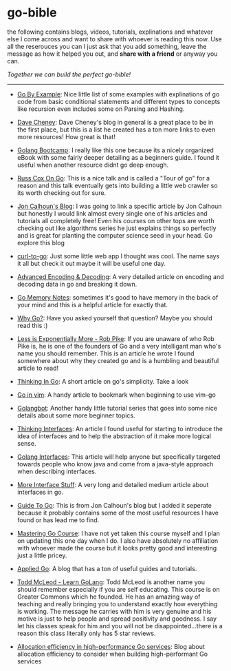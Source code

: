 # go-bible
the following contains blogs, videos, tutorials, explinations and whatever else I come across and want to share
with whoever is reading this now. Use all the reserouces you can I just ask that you add something,
leave the message as how it helped you out, and **share with a friend** or anyway you can.

*Together we can build the perfect go-bible!*

----

* [Go By Example](https://gobyexample.com/ "Go By Example"): Nice little list of some examples with explinations of go
code from basic conditional statements and different types to concepts like recursion even includes some on Parsing and Hashing.

* [Dave Cheney](https://dave.cheney.net/resources-for-new-go-programmers): Dave Cheney's blog in general is a great place to be in the first place, but this is a list he created has a ton more links to even more resources! How great is that! 

* [Golang Bootcamp](http://www.golangbootcamp.com/book/): I really like this one because its a nicely organized eBook with some fairly deeper detailing as a beginners guide. I found it useful when another resource didnt go deep enough.

* [Russ Cox On Go](https://research.swtch.com/gotour): This is a nice talk and is called a "Tour of go" for a reason and this talk eventually gets into building a little web crawler so its worth checking out for sure.

* [Jon Calhoun's Blog](https://www.calhoun.io/): I was going to link a specific article by Jon Calhoun but honestly I would link almost every single one of his articles and tutorials all completely free! Even his courses on other tops are worth checking out like algorithms series he just explains things so perfectly and is great for planting the computer science seed in your head. Go explore this blog

* [curl-to-go](https://mholt.github.io/curl-to-go/): Just some little web app I thought was cool. The name says it all but check it out maybe it will be useful one day.

* [Advanced Encoding & Decoding](https://blog.gopheracademy.com/advent-2016/advanced-encoding-decoding/): A very detailed article on encoding and decoding data in go and breaking it down.

* [Go Memory Notes](https://wang.yuxuan.org/blog/item/2017/02/some-go-memory-notes): sometimes it's good to have memory in the back of your mind and this is a helpful article for exactly that.

* [Why Go?](https://yourbasic.org/golang/advantages-over-java-python/): Have you asked yourself that question? Maybe you should read this :)

* [Less is Exponentially More - Rob Pike](https://commandcenter.blogspot.com/2012/06/less-is-exponentially-more.html): If you are unaware of who Rob Pike is, he is one of the founders of Go and a very intelligant man who's name you should remember. This is an article he wrote I found somewhere about why they created go and is a humbling and beautiful article to read! 

* [Thinking In Go](https://actuallyachraf.github.io/posts/thinking-go/): A short article on go's simplicity. Take a look

* [Go in vim](https://thoughtbot.com/blog/writing-go-in-vim): A handy article to bookmark when beginning to use vim-go

* [Golangbot](https://golangbot.com/learn-golang-series/): Another handy little tutorial series that goes into some nice details about some more beginner topics.

* [Thinking Interfaces](https://www.integralist.co.uk/posts/go-interfaces/#interfaces-in-go): An article I found useful for starting to introduce the idea of interfaces and to help the abstraction of it make more logical sense.

* [Golang Interfaces](https://blog.chewxy.com/2018/03/18/golang-interfaces/): This article will help anyone but specifically targeted towards people who know java and come from a java-style approach when describing interfaces.

* [More Interface Stuff](https://medium.com/rungo/interfaces-in-go-ab1601159b3a): A very long and detailed medium article about interfaces in go.

* [Guide To Go](https://www.calhoun.io/guide-to-go/): This is from Jon Calhoun's blog but I added it seperate because it probably contains some of the most useful resources I have found or has lead me to find. 

* [Mastering Go Course](https://appliedgo.com/p/mastergo): I have not yet taken this course myself and I plan on updating this one day when I do. I also have absolutely no affiliation with whoever made the course but it looks pretty good and interesting just a little pricey.

* [Applied Go](https://appliedgo.net/): A blog that has a ton of useful guides and tutorials.

* [Todd McLeod - Learn GoLang](https://greatercommons.com/learn/golang): Todd McLeod is another name you should remember especially if you are self educating. This course is on Greater Commons which he founded. He has an amazing way of teaching and really bringing you to understand exactly how everything is working. The message he carries with him is very genuine and his motive is just to help people and spread positivity and goodness. I say let his classes speak for him and you will not be disappointed...there is a reason this class literally only has 5 star reviews.

* [Allocation efficiency in high-performance Go services](https://segment.com/blog/allocation-efficiency-in-high-performance-go-services/): Blog about allocation efficiency to consider when building high-performant Go services
